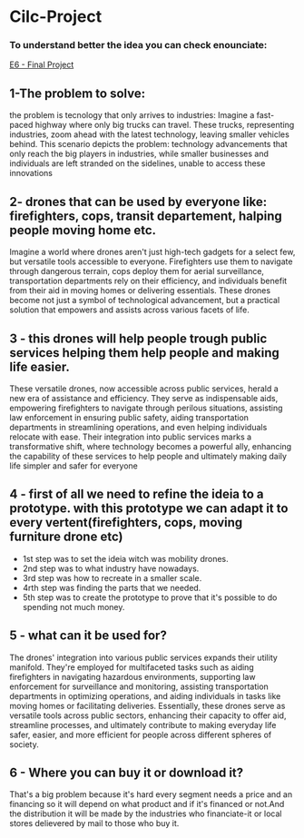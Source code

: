# Cilc-Project

### To understand better the idea you can check enounciate: 

<a href="./E6 - FINAL PROJECT.pdf" target=_blank>E6 - Final Project</a></h3>

 ## 1-The problem to solve:

the problem is tecnology that only arrives to industries:
Imagine a fast-paced highway where only big trucks can travel. These trucks, representing industries, 
zoom ahead with the latest technology, leaving smaller vehicles behind. This scenario depicts the problem: technology 
advancements that only reach the big players in industries, while smaller businesses and individuals are left stranded on 
the sidelines, unable to access these innovations <p>

## 2- drones that can be used by everyone like: firefighters, cops, transit departement, halping people moving home etc. 
	
Imagine a world where drones aren't just high-tech gadgets for a select few, but versatile tools accessible to everyone. 
Firefighters use them to navigate through dangerous terrain, cops deploy them for aerial surveillance, transportation departments 
rely on their efficiency, and individuals benefit from their aid in moving homes or delivering essentials. These drones become not just a 
symbol of technological advancement, but a practical solution that empowers and assists across various facets of life.

## 3 - this drones will help people trough public services helping them help people and making life easier.
	
These versatile drones, now accessible across public services, herald a new era of assistance and efficiency. They serve as indispensable 
aids, empowering firefighters to navigate through perilous situations, assisting law enforcement in ensuring public safety, aiding transportation 
departments in streamlining operations, and even helping individuals relocate with ease. Their integration into public services marks a transformative 
shift, where technology becomes a powerful ally, enhancing the capability of these services to help people and ultimately making daily life simpler and 
safer for everyone

## 4 - first of all we need to refine the ideia to a prototype. with this prototype we can adapt it to every vertent(firefighters, cops, moving furniture drone etc)

- 1st step was to set the ideia witch was mobility drones.
- 2nd step was to what industry have nowadays.
- 3rd step was how to recreate in a smaller scale.
- 4rth step was finding the parts that we needed.
- 5th step was to create the prototype to prove that it's possible to do spending not much money.

## 5 - what can it be used for?

The drones' integration into various public services expands their utility manifold. They're employed for multifaceted tasks such as aiding firefighters in navigating hazardous environments, supporting law enforcement for surveillance and monitoring, assisting transportation departments in optimizing operations, and aiding individuals in tasks like moving homes or facilitating deliveries. Essentially, these drones serve as versatile tools across public sectors, enhancing their capacity to offer aid, streamline processes, and ultimately contribute to making everyday life safer, easier, and more efficient for people across different spheres of society.

## 6 - Where you can buy it or download it?

That's a big problem because it's hard every segment needs a price and an financing so it will depend on what product and if it's financed or not.And the distribution it will be made by the industries who financiate-it or local stores delievered by mail to those who buy it.
